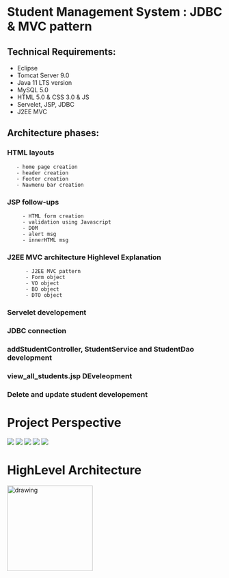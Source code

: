 # Student Management System :  JDBC & MVC pattern

## Technical Requirements:
- Eclipse
- Tomcat Server 9.0
- Java 11 LTS version
- MySQL 5.0
- HTML 5.0 & CSS 3.0 & JS 
- Servelet, JSP, JDBC
- J2EE MVC

## Architecture phases: 

### HTML layouts
       - home page creation
       - header creation
       - Footer creation
       - Navmenu bar creation

### JSP follow-ups
         - HTML form creation
         - validation using Javascript
         - DOM
         - alert msg
         - innerHTML msg
### J2EE MVC architecture Highlevel Explanation
          - J2EE MVC pattern
          - Form object
          - VO object
          - BO object
          - DTO object
### Servelet developement
### JDBC connection
### addStudentController, StudentService and StudentDao development
### view_all_students.jsp DEveleopment
### Delete and update student developement


# Project Perspective
![](https://github.com/poojarathore30/student_managemnet_system-JDBC/blob/master/images/sms1.PNG)
![](https://github.com/poojarathore30/student_managemnet_system-JDBC/blob/master/images/sms2.PNG)
![](https://github.com/poojarathore30/student_managemnet_system-JDBC/blob/master/images/sms3.PNG)
![](https://github.com/poojarathore30/student_managemnet_system-JDBC/blob/master/images/sms4.PNG)
![](https://github.com/poojarathore30/student_managemnet_system-JDBC/blob/master/images/sms5.PNG)

# HighLevel Architecture
<img src="https://github.com/poojarathore30/student_management_system_JDBC/blob/master/ARCHITECTURE.pngg" alt="drawing" width="200"/>




 
